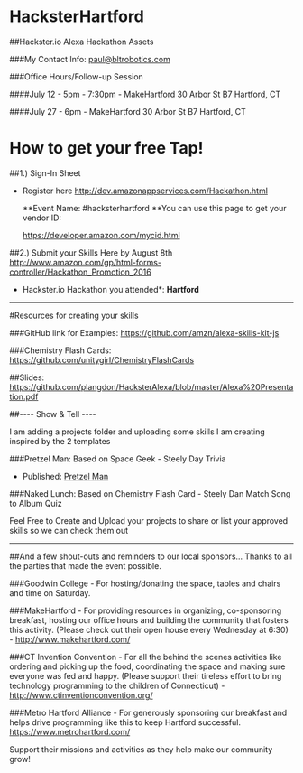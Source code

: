 # HacksterHartford

##Hackster.io Alexa Hackathon Assets

###My Contact Info:
paul@bltrobotics.com


###Office Hours/Follow-up Session

####July 12 - 5pm - 7:30pm - MakeHartford
30 Arbor St B7
Hartford, CT


####July 27 - 6pm - MakeHartford
30 Arbor St B7
Hartford, CT

# How to get your free Tap!

##1.) Sign-In Sheet
- Register here
http://dev.amazonappservices.com/Hackathon.html

    **Event Name: #hacksterhartford
    **You can use this page to get your vendor ID:
    
    https://developer.amazon.com/mycid.html

##2.) Submit your Skills Here by August 8th
http://www.amazon.com/gp/html-forms-controller/Hackathon_Promotion_2016

- Hackster.io Hackathon you attended*: __Hartford__

------------

#Resources for creating your skills


###GitHub link for Examples:
https://github.com/amzn/alexa-skills-kit-js

###Chemistry Flash Cards:
https://github.com/unitygirl/ChemistryFlashCards

##Slides:
https://github.com/plangdon/HacksterAlexa/blob/master/Alexa%20Presentation.pdf


##---- Show & Tell ----

I am adding a projects folder and uploading some skills I am creating inspired by the 2 templates 

###Pretzel Man: 
Based on Space Geek - Steely Day Trivia
 - Published: 
       [Pretzel Man](http://alexa.amazon.com/spa/index.html#skills/beta/amzn1.echo-sdk-ams.app.ecdabca0-0eb5-4b44-aec4-29da9fc0692d/?ref=skill_dsk_skb_ys_16)


###Naked Lunch:
Based on Chemistry Flash Card - Steely Dan Match Song to Album Quiz

Feel Free to Create and Upload your projects to share or list your approved skills so we can check them out

------------------------

##And a few shout-outs and reminders to our local sponsors...
Thanks to all the parties that made the event possible.
 
###Goodwin College - 
For hosting/donating the space, tables and chairs and time on Saturday.
 
###MakeHartford - 
For providing resources in organizing, co-sponsoring breakfast, hosting our office hours and building the community that fosters this activity. (Please check out their open house every Wednesday at 6:30)  - http://www.makehartford.com/
 
###CT Invention Convention - 
For all the behind the scenes activities like ordering and picking up the food, coordinating the space and making sure everyone was fed and happy. (Please support their tireless effort to bring technology programming to the children of Connecticut) - http://www.ctinventionconvention.org/ 
 
###Metro Hartford Alliance - 
For generously sponsoring our breakfast and helps drive programming like this to keep Hartford successful.  https://www.metrohartford.com/
 
Support their missions and activities as they help make our community grow! 
